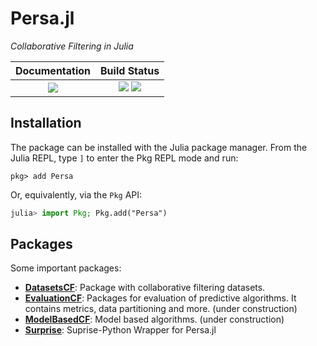 # Persa.jl

*Collaborative Filtering in Julia*

| **Documentation**                                                               | **Build Status**                                                                                |
|:-------------------------------------------------------------------------------:|:-----------------------------------------------------------------------------------------------:|
| [![][docs-dev-img]][docs-dev-url] | [![][ci-img]][ci-url] [![][codecov-img]][codecov-url] |


## Installation

The package can be installed with the Julia package manager.
From the Julia REPL, type `]` to enter the Pkg REPL mode and run:

```
pkg> add Persa
```

Or, equivalently, via the `Pkg` API:

```julia
julia> import Pkg; Pkg.add("Persa")
```

## Packages

Some important packages:
- **[DatasetsCF](https://github.com/JuliaRecsys/DatasetsCF.jl)**: Package with collaborative filtering datasets.
- **[EvaluationCF](https://github.com/JuliaRecsys/EvaluationCF.jl)**: Packages for evaluation of predictive algorithms. It contains metrics, data partitioning and more. (under construction)
- **[ModelBasedCF](https://github.com/JuliaRecsys/ModelBasedCF.jl)**: Model based algorithms. (under construction)
- **[Surprise](https://github.com/JuliaRecsys/Surprise.jl)**: Suprise-Python Wrapper for Persa.jl 

[contrib-url]: https://juliadocs.github.io/Documenter.jl/latest/man/contributing/

[docs-dev-img]: https://img.shields.io/badge/docs-dev-blue.svg?style=flat-square
[docs-dev-url]: https://juliarecsys.github.io/Persa.jl/dev

[docs-stable-img]: https://img.shields.io/badge/docs-latest-blue?style=flat-square
[docs-stable-url]: https://juliarecsys.github.io/Persa.jl/stable

[ci-img]: https://img.shields.io/github/checks-status/JuliaRecsys/Persa.jl/master?style=flat-square
[ci-url]: https://github.com/JuliaRecsys/Persa.jl/actions

[appveyor-img]: https://ci.appveyor.com/api/projects/status/xx7nimfpnl1r4gx0?svg=true
[appveyor-url]: https://ci.appveyor.com/project/JuliaDocs/documenter-jl

[codecov-img]: https://img.shields.io/codecov/c/github/JuliaRecsys/Persa.jl?style=flat-square
[codecov-url]: https://codecov.io/gh/JuliaRecsys/Persa.jl

[coverage-img]: https://coveralls.io/repos/JuliaRecsys/Persa.jl/badge.svg?branch=master&service=github
[coverage-url]: https://coveralls.io/github/JuliaRecsys/Persa.jl?branch=master

[issues-url]: https://github.com/JuliaRecsys/Persa.jl/issues
